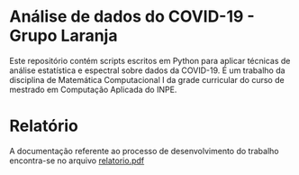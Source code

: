 # Análise de dados do COVID-19 - Grupo Laranja
Este repositório contém scripts escritos em Python para aplicar técnicas de análise estatística e espectral sobre dados da COVID-19. É um trabalho da disciplina de Matemática Computacional I da grade curricular do curso de mestrado em Computação Aplicada do INPE.

# Relatório
A documentação referente ao processo de desenvolvimento do trabalho encontra-se no arquivo [relatorio.pdf](http://github.com)
